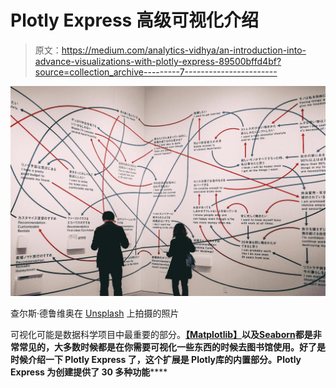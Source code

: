 # Plotly Express 高级可视化介绍

> 原文：<https://medium.com/analytics-vidhya/an-introduction-into-advance-visualizations-with-plotly-express-89500bffd4bf?source=collection_archive---------7----------------------->

![](img/3b2fe94f77e7052745309b2ae301faab.png)

查尔斯·德鲁维奥在 [Unsplash](https://unsplash.com?utm_source=medium&utm_medium=referral) 上拍摄的照片

可视化可能是数据科学项目中最重要的部分。[**【Matplotlib】**](https://matplotlib.org/)**以及[**Seaborn**](https://seaborn.pydata.org/)**都是非常常见的，大多数时候都是在你需要可视化一些东西的时候去图书馆使用。好了是时候介绍一下 Plotly Express 了，这个扩展是 Plotly[](https://plotly.com/)**库的内置部分。Plotly Express 为创建**提供了 30 多种功能********